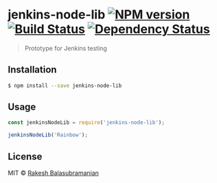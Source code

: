 # jenkins-node-lib [![NPM version][npm-image]][npm-url] [![Build Status][travis-image]][travis-url] [![Dependency Status][daviddm-image]][daviddm-url]
> Prototype for Jenkins testing

## Installation

```sh
$ npm install --save jenkins-node-lib
```

## Usage

```js
const jenkinsNodeLib = require('jenkins-node-lib');

jenkinsNodeLib('Rainbow');
```
## License

MIT © [Rakesh Balasubramanian]()


[npm-image]: https://badge.fury.io/js/jenkins-node-lib.svg
[npm-url]: https://npmjs.org/package/jenkins-node-lib
[travis-image]: https://travis-ci.org/rakeshbala/jenkins-node-lib.svg?branch=master
[travis-url]: https://travis-ci.org/rakeshbala/jenkins-node-lib
[daviddm-image]: https://david-dm.org/rakeshbala/jenkins-node-lib.svg?theme=shields.io
[daviddm-url]: https://david-dm.org/rakeshbala/jenkins-node-lib

